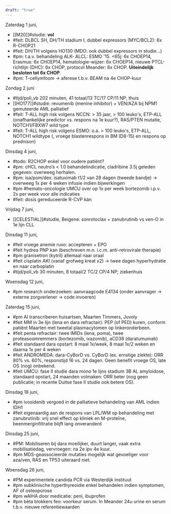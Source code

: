 ```yaml
---
draft: "true"
---
```

Zaterdag 1 juni,
- [[M20]]#studie: **vol**
- #feit: DLBCL SH, DH/TH stadium I, dubbel expressors (MYC/BCL2): 6x R-CHOP21
- #feit: DH/TH volgens HO130 (MDO: ook dubbel expressors in studie...)
- #pm: t.a.v. behandeling ALK- ALCL: ESMO '15. <65j: 6x CHOEP14, Erasmus: 6x CHOEP14, hematologie-wijzer: 6x CHOEP14, nieuwe PTCL-richtlijn (DHC): 6x CHOP, protocol Meander: 8x CHOP. **Uiteindelijk besloten tot 6x CHOP**.
- #pm: T-cellymfoom → aferese t.b.v. BEAM na 4e CHOP-kuur

Zondag 2 juni
- #tijd/poli_vb 202 minuten, 41 totaal/13 TC/17 CP/11 NP; thuis
- [[HO177]]#studie: revumenib (menine inhibitor) + VEN/AZA bij NPM1 gemuteerde AML palliatief
- #feit: T-ALL high risk volgens NCCN: > 35 jaar, > 100 leuko's, ETP-ALL (onafhankelijke predictor vs. respons na 1e kuur?), RAS/PTEN mutatie, NOTCH1/FBXW7 wild type
- #feit: T-ALL high risk volgens ESMO: o.a. > 100 leuko's, ETP-ALL, NOTCH1 wildtype (, vroege blastenrespons in BM (D8-15) en respons op prednison)

Dinsdag 4 juni,
- #todo: R2CHOP enkel voor oudere patiënt?
- #pm: cHCL neutro’s < 1.0 behandelindicatie, cladribine 3.5j geleden gegeven: overweeg herhalen.
- #pm: isa/pom/dex: isatuximab t1/2 van 28 dagen (tweede bandje) → overweeg 1x per 4 weken infusie indien bijwerkingen
- #pm #hemato-oncologie UMCU over op 1x per week bortezomib i.p.v. 2x per week voor alle indicaties
- #feit: dosis gereduceerde R-CVP kán

Vrijdag 7 juni,
- [[CELESTIAL]]#studie, Beigene: sonrotoclax + zanubrutinib vs ven-O in 1e lijn CLL

Dinsdag 11 juni,
- #feit vroege anemie ruxo: accepteren + EPO
- #feit hydrea PNP kan (beschreven m.n. i.c.m. anti-retrovirale therapie)
- #pm granisetron (kytril) allemaal naar oraal
- #feit cisplatin AKI (vanaf grofweg kreat x2) → twee dagen hyperhydratie en naar carboplatin
- #tijd/poli_vb 30 minuten, 8 totaal/2 TC/2 CP/4 NP; ziekenhuis

Woensdag 12 juni,
- #pm research onderzoeken: aanvraagcode E4134 (onder aanvrager → externe zorgverlener → code invoeren)

Zaterdag 15 juni,
 - #pm AI transcriberen huisartsen, Maarten Timmers, Juvoly
 - #feit MM in 3e lijn (lena en dara refractair): PEP (of PED) kuren, conform patiënt Maarten met tweetal plasmacytomen op linkeronderbeen.
 - #feit penta refractair: twee IMIDs (lena, poma), twee proteasoomremmers (bortezomib, ixazomib), aCD38 (daratumumab)
 - #feit standaard dara opstart: 8 maal 1x/week, 8 maal 1x/2 weken en daarna 1x per 4 weken
 - #feit ANDROMEDA: dara-CyBorD vs. CyBorD (ex. ernstige ziekte): ORR 80% vs. 60%, responstijd 16 vs. 24 dagen. Geen benefit vroege OS, late OS (nog) onbekend. 
 - #feit UMCU: fase II studie dara mono 1e lijns stadium 3B AL amyloidose, standaard opstart, 24 maanden volmaken: ORR beter (nog geen publicatie; in recente Duitse fase II studie ook betere OS).

Dinsdag 18 juni,
- #pm ivosidenib vergoed in de palliatieve behandeling van AML indien IDH1
- #feit eigenaardig aan de respons van LPL/WM op behandeling met zanubrutinib: vrij snel effect op kliniek en M-proteïne, beenmerginfiltratie blijft lang onveranderd

Dinsdag 25 juni,
- #PM: Mobiliseren bij dara moeilijker, duurt langer, vaak extra mobilisatiedag, vervroegen: na 2e ipv 4e kuur.
- #pm MDS-geassocieerde mutaties mogelijk wat gevoeliger voor aza/ven, RAS en TP53 uiteraard niet.

Woensdag 26 juni,
- #PM experimentele candida PCR via Westerdijk instituut
- #pm subklinische hyperthyreoidie enkel behandelen indien symptomen, AF of osteoporose
- #pm wAIHA door medicatie: peni, ibuprofen
- #pm bèta blokkers feo: voorkeur serum. In Meander 24u urine en serum t.b.v. nieuwe referentiewaarden
